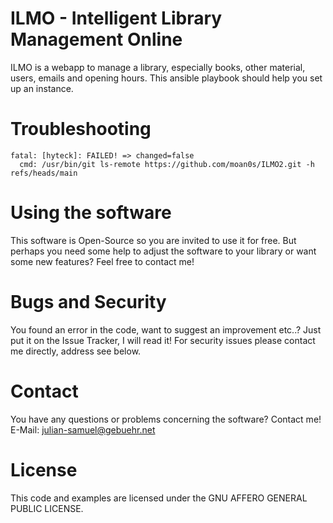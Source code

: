 # ILMO - Intelligent Library Management Online

ILMO is a webapp to manage a library, especially books, other material, users, emails and opening hours.
This ansible playbook should help you set up an instance.

# Troubleshooting

```
fatal: [hyteck]: FAILED! => changed=false 
  cmd: /usr/bin/git ls-remote https://github.com/moan0s/ILMO2.git -h refs/heads/main
```


# Using the software

This software is Open-Source so you are invited to use it for free. But perhaps you need some help to adjust the software to your library or want some new features? Feel free to contact me!

# Bugs and Security

You found an error in the code, want to suggest an improvement etc..? Just put it on the Issue Tracker, I will read it! For security issues please contact me directly, address see below.

# Contact

You have any questions or problems concerning the software? Contact me! E-Mail: julian-samuel@gebuehr.net

# License

This code and examples are licensed under the GNU AFFERO GENERAL PUBLIC LICENSE.
